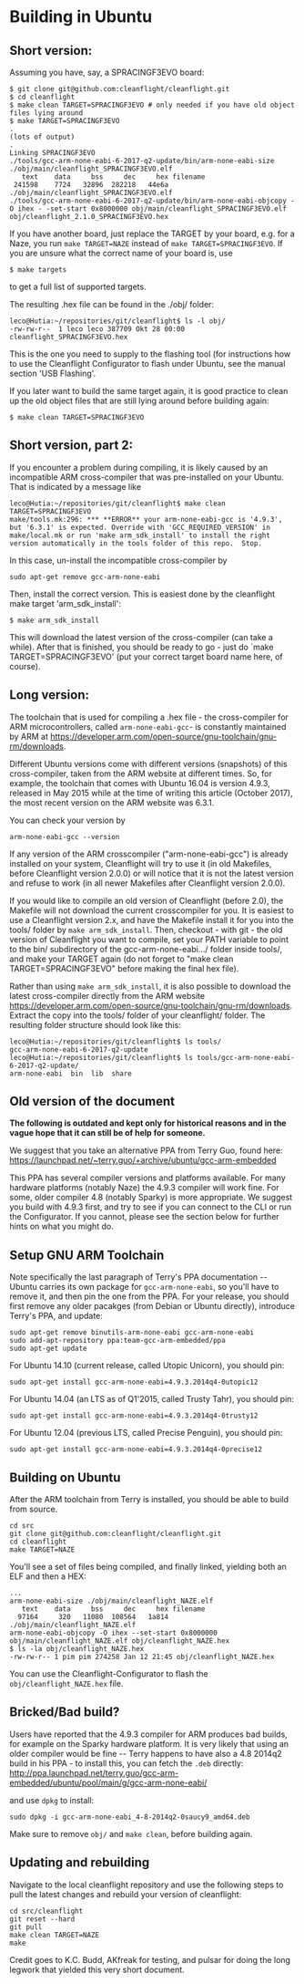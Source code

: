 # Building in Ubuntu

## Short version:

Assuming you have, say, a SPRACINGF3EVO board:

```
$ git clone git@github.com:cleanflight/cleanflight.git
$ cd cleanflight
$ make clean TARGET=SPRACINGF3EVO # only needed if you have old object files lying around
$ make TARGET=SPRACINGF3EVO
.
(lots of output)
.
Linking SPRACINGF3EVO
./tools/gcc-arm-none-eabi-6-2017-q2-update/bin/arm-none-eabi-size ./obj/main/cleanflight_SPRACINGF3EVO.elf
   text	   data	    bss	    dec	    hex	filename
 241598	   7724	  32896	 282218	  44e6a	./obj/main/cleanflight_SPRACINGF3EVO.elf
./tools/gcc-arm-none-eabi-6-2017-q2-update/bin/arm-none-eabi-objcopy -O ihex - -set-start 0x8000000 obj/main/cleanflight_SPRACINGF3EVO.elf obj/cleanflight_2.1.0_SPRACINGF3EVO.hex

```

If you have another board, just replace the TARGET by your board, e.g. for a Naze, you run `make TARGET=NAZE` instead of `make TARGET=SPRACINGF3EVO`. If you are unsure what the correct name of your board is, use 
```
$ make targets
```
 to get a full list of supported targets.

The resulting .hex file can be found in the ./obj/ folder:
```
leco@Hutia:~/repositories/git/cleanflight$ ls -l obj/
-rw-rw-r--  1 leco leco 387709 Okt 28 00:00 cleanflight_SPRACINGF3EVO.hex
```
This is the one you need to supply to the flashing tool (for instructions how to use the Cleanflight Configurator to flash under Ubuntu, see the manual section 'USB Flashing'.

If you later want to build the same target again, it is good practice to clean up the old object files that are still lying around before building again:

```
$ make clean TARGET=SPRACINGF3EVO
```

## Short version, part 2:

If you encounter a problem during compiling, it is likely caused by an incompatible ARM cross-compiler that was pre-installed on your Ubuntu. That is indicated by a message like
```
leco@Hutia:~/repositories/git/cleanflight$ make clean TARGET=SPRACINGF3EVO 
make/tools.mk:296: *** **ERROR** your arm-none-eabi-gcc is '4.9.3', but '6.3.1' is expected. Override with 'GCC_REQUIRED_VERSION' in make/local.mk or run 'make arm_sdk_install' to install the right version automatically in the tools folder of this repo.  Stop.
```

In this case, un-install the incompatible cross-compiler by

```
sudo apt-get remove gcc-arm-none-eabi
```

Then, install the correct version. This is easiest done by the cleanflight make target 'arm_sdk_install':

```
$ make arm_sdk_install
```

This will download the latest version of the cross-compiler (can take a while). After that is finished, you should be ready to go - just do `make TARGET=SPRACINGF3EVO' (put your correct target board name here, of course).

## Long version:

The toolchain that is used for compiling a .hex file - the cross-compiler for ARM microcontrollers, called `arm-none-eabi-gcc`- is constantly maintained by ARM at https://developer.arm.com/open-source/gnu-toolchain/gnu-rm/downloads. 

Different Ubuntu versions come with different versions (snapshots) of this cross-compiler, taken from the ARM website at different times. So, for example, the toolchain that comes with Ubuntu 16.04 is version 4.9.3, released in May 2015 while at the time of writing this article (October 2017), the most recent version on the ARM website was 6.3.1.
  
You can check your version by

```
arm-none-eabi-gcc --version
```

If any version of the ARM crosscompiler ("arm-none-eabi-gcc") is already installed on your system, Cleanflight will try to use it (in old Makefiles, before Cleanflight version 2.0.0) or will notice that it is not the latest version and refuse to work (in all newer Makefiles after Cleanflight version 2.0.0). 

If you would like to compile an old version of Cleanflight (before 2.0), the Makefile will not download the current crosscompiler for you. It is easiest to use a Cleanflight version 2.x, and have the Makefile install it for you into the tools/ folder by `make arm_sdk_install`.
Then, checkout - with git - the old version of Cleanflight you want to compile, set your PATH variable to point to the bin/ subdirectory of the gcc-arm-none-eabi.../ folder inside tools/, and make your TARGET again (do not forget to "make clean TARGET=SPRACINGF3EVO" before making the final hex file).

Rather than using `make arm_sdk_install`, it is also possible to download the latest cross-compiler directly from the ARM website https://developer.arm.com/open-source/gnu-toolchain/gnu-rm/downloads. Extract the copy into the tools/ folder of your cleanflight/ folder. The resulting folder structure should look like this:
```
leco@Hutia:~/repositories/git/cleanflight$ ls tools/
gcc-arm-none-eabi-6-2017-q2-update
leco@Hutia:~/repositories/git/cleanflight$ ls tools/gcc-arm-none-eabi-6-2017-q2-update/
arm-none-eabi  bin  lib  share
```


## Old version of the document

__The following is outdated and kept only for historical reasons and in the vague hope that it can still be of help for someone.__


We suggest that you take an alternative PPA from Terry Guo, found here:
https://launchpad.net/~terry.guo/+archive/ubuntu/gcc-arm-embedded

This PPA has several compiler versions and platforms available. For many hardware platforms (notably Naze)
the 4.9.3 compiler will work fine. For some, older compiler 4.8 (notably Sparky) is more appropriate. We
suggest you build with 4.9.3 first, and try to see if you can connect to the CLI or run the Configurator.
If you cannot, please see the section below for further hints on what you might do.

## Setup GNU ARM Toolchain

Note specifically the last paragraph of Terry's PPA documentation -- Ubuntu carries its own package for
`gcc-arm-none-eabi`, so you'll have to remove it, and then pin the one from the PPA.
For your release, you should first remove any older pacakges (from Debian or Ubuntu directly), introduce
Terry's PPA, and update:
```
sudo apt-get remove binutils-arm-none-eabi gcc-arm-none-eabi
sudo add-apt-repository ppa:team-gcc-arm-embedded/ppa
sudo apt-get update
```

For Ubuntu 14.10 (current release, called Utopic Unicorn), you should pin:
```
sudo apt-get install gcc-arm-none-eabi=4.9.3.2014q4-0utopic12
```

For Ubuntu 14.04 (an LTS as of Q1'2015, called Trusty Tahr), you should pin:
```
sudo apt-get install gcc-arm-none-eabi=4.9.3.2014q4-0trusty12
```

For Ubuntu 12.04 (previous LTS, called Precise Penguin), you should pin:
```
sudo apt-get install gcc-arm-none-eabi=4.9.3.2014q4-0precise12
```

## Building on Ubuntu

After the ARM toolchain from Terry is installed, you should be able to build from source.
```
cd src
git clone git@github.com:cleanflight/cleanflight.git
cd cleanflight
make TARGET=NAZE
```

You'll see a set of files being compiled, and finally linked, yielding both an ELF and then a HEX:
```
...
arm-none-eabi-size ./obj/main/cleanflight_NAZE.elf 
   text    data     bss     dec     hex filename
  97164     320   11080  108564   1a814 ./obj/main/cleanflight_NAZE.elf
arm-none-eabi-objcopy -O ihex --set-start 0x8000000 obj/main/cleanflight_NAZE.elf obj/cleanflight_NAZE.hex
$ ls -la obj/cleanflight_NAZE.hex                                                                                                                                                 
-rw-rw-r-- 1 pim pim 274258 Jan 12 21:45 obj/cleanflight_NAZE.hex
```

You can use the Cleanflight-Configurator to flash the ```obj/cleanflight_NAZE.hex``` file.

## Bricked/Bad build?

Users have reported that the 4.9.3 compiler for ARM produces bad builds, for example on the Sparky hardware platform.
It is very likely that using an older compiler would be fine -- Terry happens to have also a 4.8 2014q2 build in his
PPA - to install this, you can fetch the `.deb` directly:
http://ppa.launchpad.net/terry.guo/gcc-arm-embedded/ubuntu/pool/main/g/gcc-arm-none-eabi/

and use `dpkg` to install:
```
sudo dpkg -i gcc-arm-none-eabi_4-8-2014q2-0saucy9_amd64.deb
```

Make sure to remove `obj/` and `make clean`, before building again.

## Updating and rebuilding

Navigate to the local cleanflight repository and use the following steps to pull the latest changes and rebuild your version of cleanflight:

```
cd src/cleanflight
git reset --hard
git pull
make clean TARGET=NAZE
make
```

Credit goes to K.C. Budd, AKfreak for testing, and pulsar for doing the long legwork that yielded this very short document.
